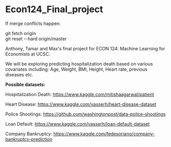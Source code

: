 # Econ124_Final_project

If merge conflicts happen:

git fetch origin\
git reset --hard origin/master

Anthony, Tamar and Max's final project for ECON 124: Machine Learning for Economists at UCSC.


We will be exploring predicting hospitalization death based on various covariates including: Age, Weight, BMI, Height, Heart rate, previous diseases etc.


**Possible datasets:**

Hospitalization Death:
https://www.kaggle.com/mitishaagarwal/patient

Heart Disease:
https://www.kaggle.com/yasserh/heart-disease-dataset

Police Shootings:
https://github.com/washingtonpost/data-police-shootings

Loan Default:
https://www.kaggle.com/yasserh/loan-default-dataset

Company Bankruptcy:
https://www.kaggle.com/fedesoriano/company-bankruptcy-prediction
